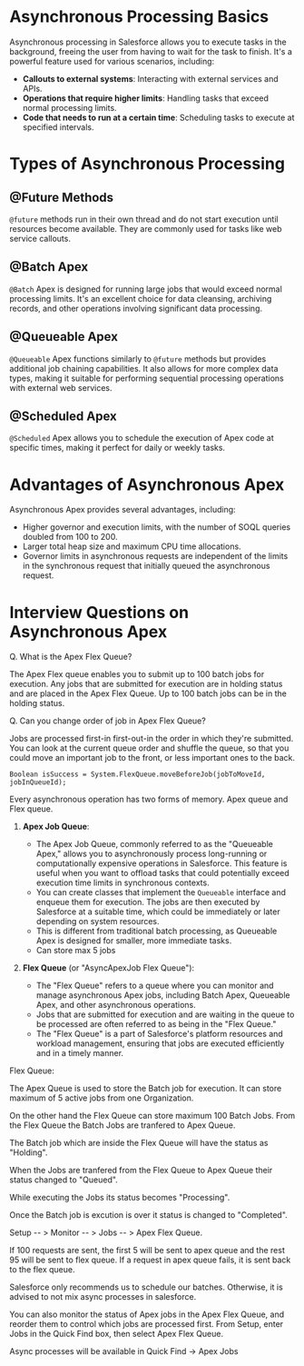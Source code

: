 # Asynchronous Processing Basics

Asynchronous processing in Salesforce allows you to execute tasks in the background, freeing the user from having to wait for the task to finish. It's a powerful feature used for various scenarios, including:

- **Callouts to external systems**: Interacting with external services and APIs.
- **Operations that require higher limits**: Handling tasks that exceed normal processing limits.
- **Code that needs to run at a certain time**: Scheduling tasks to execute at specified intervals.

# Types of Asynchronous Processing

## @Future Methods

`@future` methods run in their own thread and do not start execution until resources become available. They are commonly used for tasks like web service callouts.

## @Batch Apex

`@Batch` Apex is designed for running large jobs that would exceed normal processing limits. It's an excellent choice for data cleansing, archiving records, and other operations involving significant data processing.

## @Queueable Apex

`@Queueable` Apex functions similarly to `@future` methods but provides additional job chaining capabilities. It also allows for more complex data types, making it suitable for performing sequential processing operations with external web services.

## @Scheduled Apex

`@Scheduled` Apex allows you to schedule the execution of Apex code at specific times, making it perfect for daily or weekly tasks.

# Advantages of Asynchronous Apex

Asynchronous Apex provides several advantages, including:

- Higher governor and execution limits, with the number of SOQL queries doubled from 100 to 200.
- Larger total heap size and maximum CPU time allocations.
- Governor limits in asynchronous requests are independent of the limits in the synchronous request that initially queued the asynchronous request.


# Interview Questions on Asynchronous Apex

Q. What is the Apex Flex Queue?

The Apex Flex queue enables you to submit up to 100 batch jobs for execution. Any jobs that are submitted for execution are in holding status and are placed in the Apex Flex Queue. Up to 100 batch jobs can be in the holding status.

Q. Can you change order of job in Apex Flex Queue?

Jobs are processed first-in first-out-in the order in which they're submitted. You can look at the current queue order and shuffle the queue, so that you could move an important job to the front, or less important ones to the back.
```apex
Boolean isSuccess = System.FlexQueue.moveBeforeJob(jobToMoveId, jobInQueueId);
```


Every asynchronous operation has two forms of memory. Apex queue and Flex queue. 

1. **Apex Job Queue**:
   - The Apex Job Queue, commonly referred to as the "Queueable Apex," allows you to asynchronously process long-running or computationally expensive operations in Salesforce. This feature is useful when you want to offload tasks that could potentially exceed execution time limits in synchronous contexts.
   - You can create classes that implement the `Queueable` interface and enqueue them for execution. The jobs are then executed by Salesforce at a suitable time, which could be immediately or later depending on system resources.
   - This is different from traditional batch processing, as Queueable Apex is designed for smaller, more immediate tasks.
   - Can store max 5 jobs

2. **Flex Queue** (or "AsyncApexJob Flex Queue"):
   - The "Flex Queue" refers to a queue where you can monitor and manage asynchronous Apex jobs, including Batch Apex, Queueable Apex, and other asynchronous operations.
   - Jobs that are submitted for execution and are waiting in the queue to be processed are often referred to as being in the "Flex Queue."
   - The "Flex Queue" is a part of Salesforce's platform resources and workload management, ensuring that jobs are executed efficiently and in a timely manner.

Flex Queue:

The Apex Queue is used to store the Batch job for execution. It can store maximum of 5 active jobs from one Organization.

On the other hand the Flex Queue can store maximum 100 Batch Jobs. From the Flex Queue the Batch Jobs are tranfered to Apex Queue.

The Batch job which are inside the Flex Queue will have the status as "Holding".

When the Jobs are tranfered from the Flex Queue to Apex Queue their status changed to "Queued".

While executing the Jobs its status becomes "Processing".

Once the Batch job is excution is over it status is changed to "Completed".

Setup -- > Monitor -- > Jobs -- > Apex Flex Queue.

If 100 requests are sent, the first 5 will be sent to apex queue and the rest 95 will be sent to flex queue. If a request in apex queue fails, it is sent back to the flex queue. 


Salesforce only recommends us to schedule our batches. Otherwise, it is advised to not mix async processes in salesforce.

You can also monitor the status of Apex jobs in the Apex Flex Queue, and reorder them to control which jobs are processed first. From Setup, enter Jobs in the Quick Find box, then select Apex Flex Queue.

Async processes will be available in Quick Find → Apex Jobs


